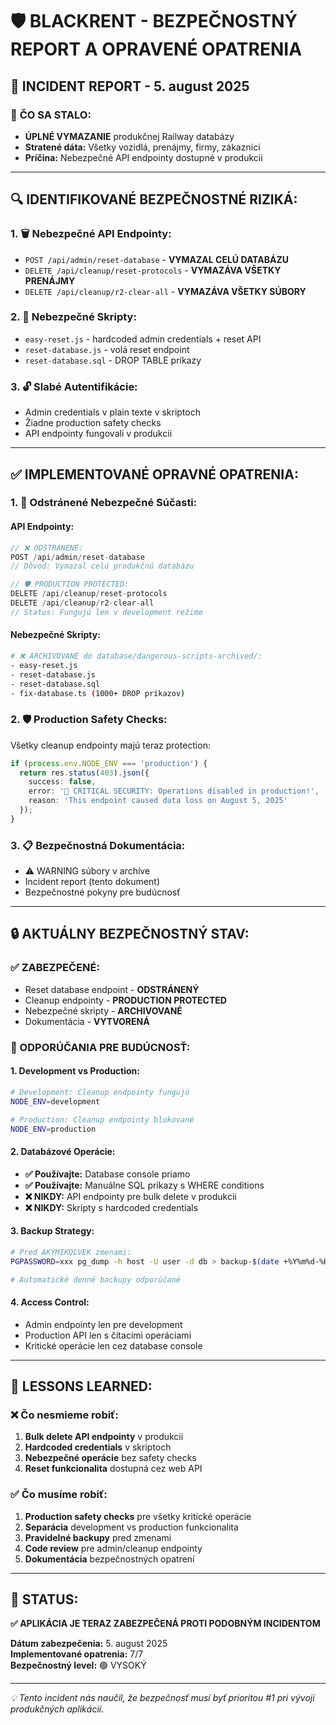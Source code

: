 # 🛡️ BLACKRENT - BEZPEČNOSTNÝ REPORT A OPRAVENÉ OPATRENIA

## 📅 **INCIDENT REPORT - 5. august 2025**

### 🚨 **ČO SA STALO:**
- **ÚPLNÉ VYMAZANIE** produkčnej Railway databázy
- **Stratené dáta:** Všetky vozidlá, prenájmy, firmy, zákazníci
- **Príčina:** Nebezpečné API endpointy dostupné v produkcii

---

## 🔍 **IDENTIFIKOVANÉ BEZPEČNOSTNÉ RIZIKÁ:**

### **1. 🗑️ Nebezpečné API Endpointy:**
- `POST /api/admin/reset-database` - **VYMAZAL CELÚ DATABÁZU**
- `DELETE /api/cleanup/reset-protocols` - **VYMAZÁVA VŠETKY PRENÁJMY**  
- `DELETE /api/cleanup/r2-clear-all` - **VYMAZÁVA VŠETKY SÚBORY**

### **2. 📜 Nebezpečné Skripty:**
- `easy-reset.js` - hardcoded admin credentials + reset API  
- `reset-database.js` - volá reset endpoint
- `reset-database.sql` - DROP TABLE príkazy

### **3. 🔓 Slabé Autentifikácie:**
- Admin credentials v plain texte v skriptoch
- Žiadne production safety checks
- API endpointy fungovali v produkcii

---

## ✅ **IMPLEMENTOVANÉ OPRAVNÉ OPATRENIA:**

### **1. 🚫 Odstránené Nebezpečné Súčasti:**

#### **API Endpointy:**
```typescript
// ❌ ODSTRÁNENÉ:
POST /api/admin/reset-database
// Dôvod: Vymazal celú produkčnú databázu

// 🛡️ PRODUCTION PROTECTED:
DELETE /api/cleanup/reset-protocols  
DELETE /api/cleanup/r2-clear-all
// Status: Fungujú len v development režime
```

#### **Nebezpečné Skripty:**
```bash
# ❌ ARCHIVOVANÉ do database/dangerous-scripts-archived/:
- easy-reset.js
- reset-database.js  
- reset-database.sql
- fix-database.ts (1000+ DROP príkazov)
```

### **2. 🛡️ Production Safety Checks:**

Všetky cleanup endpointy majú teraz protection:

```typescript
if (process.env.NODE_ENV === 'production') {
  return res.status(403).json({
    success: false,
    error: '🚨 CRITICAL SECURITY: Operations disabled in production!',
    reason: 'This endpoint caused data loss on August 5, 2025'
  });
}
```

### **3. 📋 Bezpečnostná Dokumentácia:**
- ⚠️ WARNING súbory v archíve
- Incident report (tento dokument)
- Bezpečnostné pokyny pre budúcnosť

---

## 🔒 **AKTUÁLNY BEZPEČNOSTNÝ STAV:**

### **✅ ZABEZPEČENÉ:**
- Reset database endpoint - **ODSTRÁNENÝ**
- Cleanup endpointy - **PRODUCTION PROTECTED** 
- Nebezpečné skripty - **ARCHIVOVANÉ**
- Dokumentácia - **VYTVORENÁ**

### **🔄 ODPORÚČANIA PRE BUDÚCNOSŤ:**

#### **1. Development vs Production:**
```bash
# Development: Cleanup endpointy fungujú
NODE_ENV=development

# Production: Cleanup endpointy blokované  
NODE_ENV=production
```

#### **2. Databázové Operácie:**
- **✅ Používajte:** Database console priamo
- **✅ Používajte:** Manuálne SQL príkazy s WHERE conditions
- **❌ NIKDY:** API endpointy pre bulk delete v produkcii
- **❌ NIKDY:** Skripty s hardcoded credentials

#### **3. Backup Strategy:**
```bash
# Pred AKÝMIKOĽVEK zmenami:
PGPASSWORD=xxx pg_dump -h host -U user -d db > backup-$(date +%Y%m%d-%H%M%S).sql

# Automatické denné backupy odporúčané
```

#### **4. Access Control:**
- Admin endpointy len pre development
- Production API len s čítacími operáciami
- Kritické operácie len cez database console

---

## 🎯 **LESSONS LEARNED:**

### **❌ Čo nesmieme robiť:**
1. **Bulk delete API endpointy** v produkcii
2. **Hardcoded credentials** v skriptoch  
3. **Nebezpečné operácie** bez safety checks
4. **Reset funkcionalita** dostupná cez web API

### **✅ Čo musíme robiť:**
1. **Production safety checks** pre všetky kritické operácie
2. **Separácia** development vs production funkcionalita
3. **Pravidelné backupy** pred zmenami
4. **Code review** pre admin/cleanup endpointy
5. **Dokumentácia** bezpečnostných opatrení

---

## 🚀 **STATUS:** 
**✅ APLIKÁCIA JE TERAZ ZABEZPEČENÁ PROTI PODOBNÝM INCIDENTOM**

**Dátum zabezpečenia:** 5. august 2025  
**Implementované opatrenia:** 7/7  
**Bezpečnostný level:** 🟢 VYSOKÝ  

---

*💡 Tento incident nás naučil, že bezpečnosť musí byť prioritou #1 pri vývoji produkčných aplikácií.*